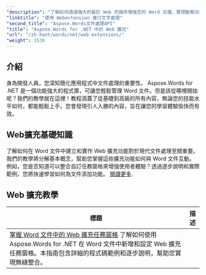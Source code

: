 ```yaml
---
"description": "了解如何透過強大的基於 Web 的插件增強您的 Word 文檔，實現動態功能。無論您是初學者還是經驗豐富的開發人員，都能輕鬆上手。"
"linktitle": "使用 Webextension 進行文字處理"
"second_title": "Aspose.Words文件處理API"
"title": "Aspose.Words for .NET 中的 Web 擴充"
"url": "/zh-hant/words/net/web-extensions/"
"weight": 1530
---
```


## 介紹

身為開發人員，您深知簡化應用程式中文件處理的重要性。 Aspose.Words for .NET 是一個功能強大的程式庫，可讓您輕鬆管理 Word 文件。但是該從哪裡開始呢？我們的教學就在這裡！教程涵蓋了從基礎到高級的所有內容，無論您的技能水平如何，都能輕鬆上手。您會發現引人入勝的內容，旨在讓您的學習體驗愉快而有效。

## Web擴充基礎知識

了解如何在 Word 文件中建立和實作 Web 擴充功能對於現代文件處理至關重要。我們的教學將分解基本概念，幫助您掌握這些擴充功能如何與 Word 文件互動。例如，您是否知道可以整合自訂任務窗格來增強使用者體驗？透過逐步說明和實際範例，您將快速學習如何為文件添加功能。 [閱讀更多](./mastering-web-extension-task-panes/).

## Web 擴充教學
標題 | 描述 |
| --- | --- |
| [掌握 Word 文件中的 Web 擴充任務窗格](./mastering-web-extension-task-panes/) 了解如何使用 Aspose.Words for .NET 在 Word 文件中新增和設定 Web 擴充任務窗格。本指南包含詳細的程式碼範例和逐步說明，幫助您實現無縫整合。 |